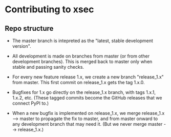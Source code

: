 # Contributing to xsec

## Repo structure

- The master branch is intepreted as the "latest, stable development version".

- All development is made on branches from master (or from other development branches). This is merged back to master only when stable and passing sanity checks.
 
- For every new feature release 1.x, we create a new branch "release_1.x" from master. This first commit on release_1.x gets the tag 1.x.0.
 
- Bugfixes for 1.x go directly on the release_1.x branch, with tags 1.x.1, 1.x.2, etc. (These tagged commits become the GitHub releases that we connect PyPI to.)

- When a new bugfix is implemented on release_1.x, we merge release_1.x --> master to propagate the fix to master, and from master onward to any development branch that may need it. (But we never merge master --> release_1.x.)
